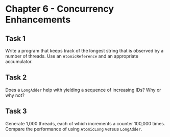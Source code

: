 # Chapter 6 - Concurrency Enhancements

## Task 1
Write a program that keeps track of the longest string that is observed by a number of threads. Use an 
`AtomicReference` and an appropriate accumulator.

## Task 2
Does a `LongAdder` help with yielding a sequence of increasing IDs? Why or why not?

## Task 3
Generate 1,000 threads, each of which increments a counter 100,000 times. Compare the performance of using `AtomicLong` 
versus `LongAdder`.